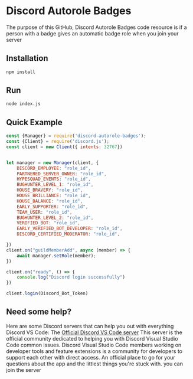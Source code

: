 # Discord Autorole Badges

The purpose of this GitHub, Discord Autorole Badges code resource is if a person with a badge gives an automatic badge role when you join your server

## Installation
```md
npm install
```

## Run
```md
node index.js
```

## Quick Example
```js
const {Manager} = require('discord-autorole-badges');
const {Client} = require('discord.js');
const client = new Client({ intents: 32767})


let manager = new Manager(client, {
    DISCORD_EMPLOYEE: "role_id",
    PARTNERED_SERVER_OWNER: "role_id",
    HYPESQUAD_EVENTS: "role_id",
    BUGHUNTER_LEVEL_1: "role_id",
    HOUSE_BRAVERY: "role_id",
    HOUSE_BRILLIANCE: "role_id",
    HOUSE_BALANCE: "role_id",
    EARLY_SUPPORTER: "role_id",
    TEAM_USER: "role_id",
    BUGHUNTER_LEVEL_2: "role_id",
    VERIFIED_BOT: "role_id",
    EARLY_VERIFIED_BOT_DEVELOPER: "role_id",
    DISCORD_CERTIFIED_MODERATOR: "role_id",

})
client.on("guildMemberAdd", async (member) => {
    await manager.setRole(member);
})

client.on("ready", () => {
    console.log("Discord login successfully")
})

client.login(Discord_Bot_Token)

```

## Need some help?
Here are some Discord servers that can help you out with everything Discord VS Code:
The [Official Discord VS Code server](https://discord.gg/EjcZJedsMe) This server is the official community dedicated to helping you with Discord Visual Studio Code common issues. Discord Visual Studio Code members working on developer tools and feature extensions is a community for developers to support each other with direct access. An official place to go for your questions about the app and the littlest things you're stuck with. you can join the server



